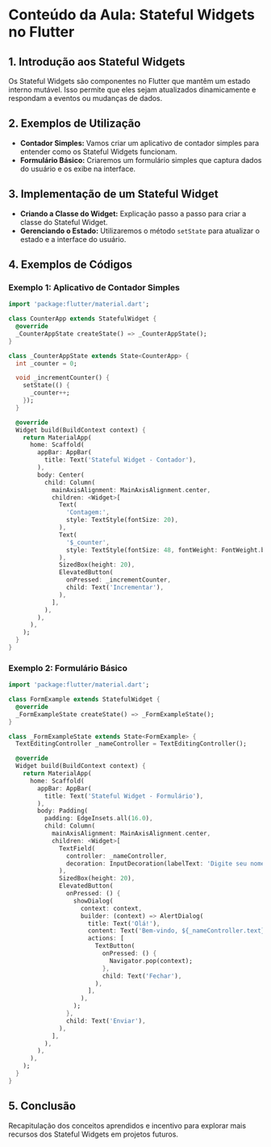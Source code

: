 # Conteúdo da Aula: Stateful Widgets no Flutter

## 1. Introdução aos Stateful Widgets
Os Stateful Widgets são componentes no Flutter que mantêm um estado interno mutável. Isso permite que eles sejam atualizados dinamicamente e respondam a eventos ou mudanças de dados.

## 2. Exemplos de Utilização
- **Contador Simples:** Vamos criar um aplicativo de contador simples para entender como os Stateful Widgets funcionam.
- **Formulário Básico:** Criaremos um formulário simples que captura dados do usuário e os exibe na interface.

## 3. Implementação de um Stateful Widget
- **Criando a Classe do Widget:** Explicação passo a passo para criar a classe do Stateful Widget.
- **Gerenciando o Estado:** Utilizaremos o método `setState` para atualizar o estado e a interface do usuário.

## 4. Exemplos de Códigos

### Exemplo 1: Aplicativo de Contador Simples
```dart
import 'package:flutter/material.dart';

class CounterApp extends StatefulWidget {
  @override
  _CounterAppState createState() => _CounterAppState();
}

class _CounterAppState extends State<CounterApp> {
  int _counter = 0;

  void _incrementCounter() {
    setState(() {
      _counter++;
    });
  }

  @override
  Widget build(BuildContext context) {
    return MaterialApp(
      home: Scaffold(
        appBar: AppBar(
          title: Text('Stateful Widget - Contador'),
        ),
        body: Center(
          child: Column(
            mainAxisAlignment: MainAxisAlignment.center,
            children: <Widget>[
              Text(
                'Contagem:',
                style: TextStyle(fontSize: 20),
              ),
              Text(
                '$_counter',
                style: TextStyle(fontSize: 48, fontWeight: FontWeight.bold),
              ),
              SizedBox(height: 20),
              ElevatedButton(
                onPressed: _incrementCounter,
                child: Text('Incrementar'),
              ),
            ],
          ),
        ),
      ),
    );
  }
}
```

### Exemplo 2: Formulário Básico
```dart
import 'package:flutter/material.dart';

class FormExample extends StatefulWidget {
  @override
  _FormExampleState createState() => _FormExampleState();
}

class _FormExampleState extends State<FormExample> {
  TextEditingController _nameController = TextEditingController();

  @override
  Widget build(BuildContext context) {
    return MaterialApp(
      home: Scaffold(
        appBar: AppBar(
          title: Text('Stateful Widget - Formulário'),
        ),
        body: Padding(
          padding: EdgeInsets.all(16.0),
          child: Column(
            mainAxisAlignment: MainAxisAlignment.center,
            children: <Widget>[
              TextField(
                controller: _nameController,
                decoration: InputDecoration(labelText: 'Digite seu nome'),
              ),
              SizedBox(height: 20),
              ElevatedButton(
                onPressed: () {
                  showDialog(
                    context: context,
                    builder: (context) => AlertDialog(
                      title: Text('Olá!'),
                      content: Text('Bem-vindo, ${_nameController.text}!'),
                      actions: [
                        TextButton(
                          onPressed: () {
                            Navigator.pop(context);
                          },
                          child: Text('Fechar'),
                        ),
                      ],
                    ),
                  );
                },
                child: Text('Enviar'),
              ),
            ],
          ),
        ),
      ),
    );
  }
}
```

## 5. Conclusão
Recapitulação dos conceitos aprendidos e incentivo para explorar mais recursos dos Stateful Widgets em projetos futuros.
